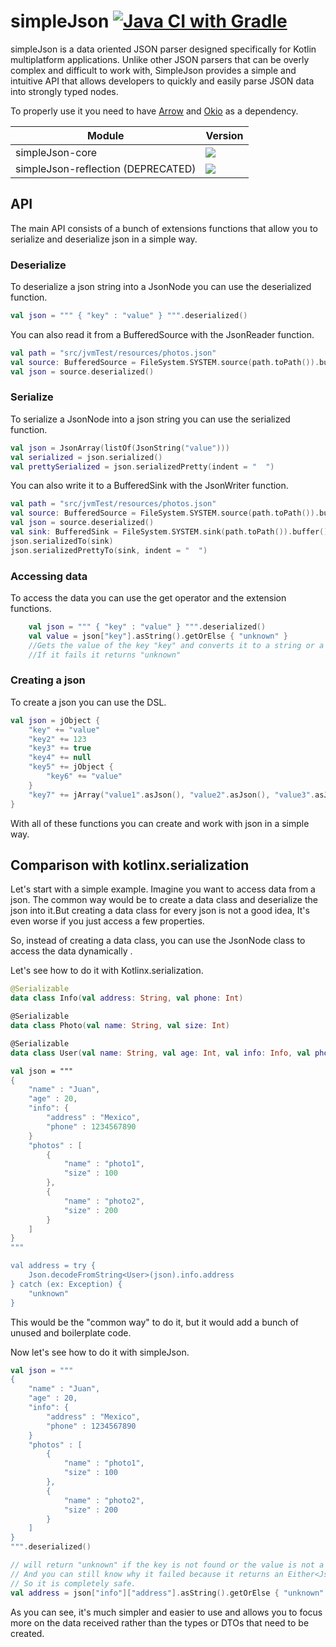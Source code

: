 # simpleJson [![Java CI with Gradle](https://github.com/xBaank/simpleJson/actions/workflows/gradle.yml/badge.svg)](https://github.com/xBaank/simpleJson/actions/workflows/gradle.yml)

simpleJson is a data oriented JSON parser designed specifically for Kotlin multiplatform applications. Unlike other JSON
parsers that can be overly complex and difficult to work with, SimpleJson provides a simple and intuitive API that
allows developers to quickly and easily parse JSON data into strongly typed nodes.

To properly use it you need to have <a href="https://github.com/arrow-kt/arrow">Arrow</a>
and <a href="https://github.com/square/okio">Okio</a> as a dependency.

| Module                | Version                                                                                                                                                                  |
|-----------------------|--------------------------------------------------------------------------------------------------------------------------------------------------------------------------|
| simpleJson-core       | [![](https://img.shields.io/maven-central/v/io.github.xbaank/simpleJson-core)](https://central.sonatype.com/artifact/io.github.xbaank/simpleJson-core)             |
| simpleJson-reflection (DEPRECATED) | [![](https://img.shields.io/maven-central/v/io.github.xbaank/simpleJson-reflection)](https://central.sonatype.com/artifact/io.github.xbaank/simpleJson-reflection) |

## API

The main API consists of a bunch of extensions functions that allow you to serialize and deserialize json in a simple
way.

### Deserialize

To deserialize a json string into a JsonNode you can use the deserialized function.

```kotlin
val json = """ { "key" : "value" } """.deserialized()
```

You can also read it from a BufferedSource with the JsonReader function.

```kotlin
val path = "src/jvmTest/resources/photos.json"
val source: BufferedSource = FileSystem.SYSTEM.source(path.toPath()).buffer()
val json = source.deserialized()
```

### Serialize

To serialize a JsonNode into a json string you can use the serialized function.

```kotlin
val json = JsonArray(listOf(JsonString("value")))
val serialized = json.serialized()
val prettySerialized = json.serializedPretty(indent = "  ") 
```

You can also write it to a BufferedSink with the JsonWriter function.

```kotlin
val path = "src/jvmTest/resources/photos.json"
val source: BufferedSource = FileSystem.SYSTEM.source(path.toPath()).buffer()
val json = source.deserialized()
val sink: BufferedSink = FileSystem.SYSTEM.sink(path.toPath()).buffer()
json.serializedTo(sink)
json.serializedPrettyTo(sink, indent = "  ")
```

### Accessing data

To access the data you can use the get operator and the extension functions.

```kotlin
    val json = """ { "key" : "value" } """.deserialized()
    val value = json["key"].asString().getOrElse { "unknown" }
    //Gets the value of the key "key" and converts it to a string or a JsonException if it fails deserializing or finding the property.
    //If it fails it returns "unknown"
```

### Creating a json

To create a json you can use the DSL.

```kotlin
val json = jObject {
    "key" += "value"
    "key2" += 123
    "key3" += true
    "key4" += null
    "key5" += jObject {
        "key6" += "value"
    }
    "key7" += jArray("value1".asJson(), "value2".asJson(), "value3".asJson())
}
```

With all of these functions you can create and work with json in a simple way.

## Comparison with kotlinx.serialization

Let's start with a simple example. Imagine you want to access data from a json.
The common way would be to create a data class and deserialize the json into it.But creating a data class for every json
is not a good idea, It's even worse if you just access a few properties.

So, instead of creating a data class, you can use the JsonNode class to access the data dynamically .

Let's see how to do it with Kotlinx.serialization.

```kotlin
@Serializable
data class Info(val address: String, val phone: Int)

@Serializable
data class Photo(val name: String, val size: Int)

@Serializable
data class User(val name: String, val age: Int, val info: Info, val photos: List<Photo>)

val json = """
{
    "name" : "Juan",
    "age" : 20,
    "info": {
        "address" : "Mexico",
        "phone" : 1234567890
    }
    "photos" : [
        {
            "name" : "photo1",
            "size" : 100
        },
        {
            "name" : "photo2",
            "size" : 200
        }
    ]
}
"""

val address = try {
    Json.decodeFromString<User>(json).info.address
} catch (ex: Exception) {
    "unknown"
}
```

This would be the "common way" to do it, but it would add a bunch of unused and boilerplate code.

Now let's see how to do it with simpleJson.

```kotlin
val json = """
{
    "name" : "Juan",
    "age" : 20,
    "info": {
        "address" : "Mexico",
        "phone" : 1234567890
    }
    "photos" : [
        {
            "name" : "photo1",
            "size" : 100
        },
        {
            "name" : "photo2",
            "size" : 200
        }
    ]
}
""".deserialized()

// will return "unknown" if the key is not found or the value is not a string
// And you can still know why it failed because it returns an Either<JsonException, String>
// So it is completely safe.
val address = json["info"]["address"].asString().getOrElse { "unknown" }
```

As you can see, it's much simpler and easier to use and allows you to focus more on the
data received rather than the types or DTOs that need to be created.

